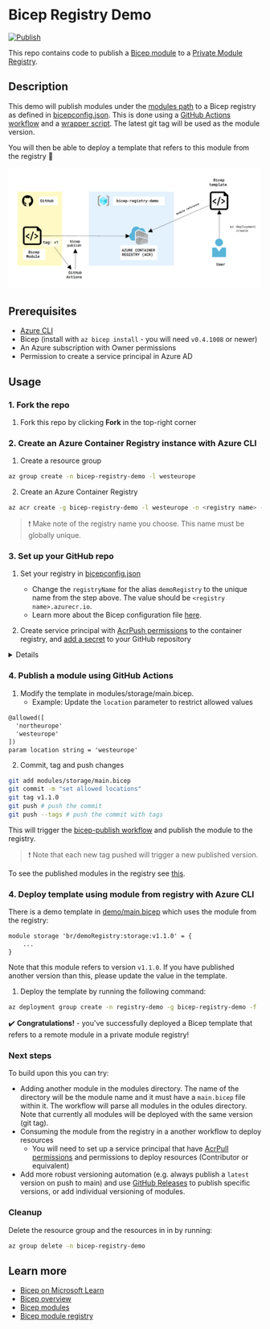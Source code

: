 # Bicep Registry Demo

[![Publish](https://github.com/matsest/bicep-registry-demo/actions/workflows/bicep-publish.yml/badge.svg)](https://github.com/matsest/bicep-registry-demo/actions/workflows/bicep-publish.yml)

This repo contains code to publish a [Bicep module](https://docs.microsoft.com/en-us/azure/azure-resource-manager/bicep/modules) to a [Private Module Registry](https://docs.microsoft.com/en-us/azure/azure-resource-manager/bicep/private-module-registry).

## Description

This demo will publish modules under the [modules path](./modules) to a Bicep registry as defined in [bicepconfig.json](./bicepconfig.json). This is done using a [GitHub Actions workflow](./.github/workflows/bicep-publish.yml) and a [wrapper script](./.github/publish-modules.ps1). The latest git tag will be used as the module version.

You will then be able to deploy a template that refers to this module from the registry :muscle:

![diagram](static/diagram.png)

## Prerequisites

- [Azure CLI](https://docs.microsoft.com/en-us/cli/azure/install-azure-cli)
- Bicep (install with `az bicep install` - you will need `v0.4.1008` or newer)
- An Azure subscription with Owner permissions
- Permission to create a service principal in Azure AD

## Usage

### 1. Fork the repo

1. Fork this repo by clicking **Fork** in the top-right corner

### 2. Create an Azure Container Registry instance with Azure CLI

1. Create a resource group

```bash
az group create -n bicep-registry-demo -l westeurope
```

2. Create an Azure Container Registry

```bash
az acr create -g bicep-registry-demo -l westeurope -n <registry name> --sku basic
```

> :exclamation: Make note of the registry name you choose. This name must be globally unique.

### 3. Set up your GitHub repo

1. Set your registry in [bicepconfig.json](./bicepconfig.json)
   -  Change the `registryName` for the alias `demoRegistry` to the unique name from the step above. The value should be `<registry name>.azurecr.io`.
   - Learn more about the Bicep configuration file [here](https://docs.microsoft.com/en-us/azure/azure-resource-manager/bicep/bicep-config).

2. Create service principal with [AcrPush permissions](https://docs.microsoft.com/en-us/azure/container-registry/container-registry-roles?tabs=azure-cli) to the container registry, and [add a secret](https://docs.github.com/en/actions/security-guides/encrypted-secrets#creating-encrypted-secrets-for-a-repository) to your GitHub repository

<details>

```bash
# Get the id of your ACR
SCOPE=$(az acr show -n <registry name> -g <resource group> --query id -o tsv)
#! Replace the values for registry name and resource group

az ad sp create-for-rbac --name "bicep-registry-demo-ci" --role AcrPush \
                         --scopes $SCOPE --sdk-auth

# The command should output a JSON object similar to this:
{
  "clientId": "<GUID>",
  "clientSecret": "<GUID>",
  "subscriptionId": "<GUID>",
  "tenantId": "<GUID>",
  (...)
}

# Copy this and add as a repository secret named AZURE_CREDENTIALS
```

</details>

### 4. Publish a module using GitHub Actions

1. Modify the template in modules/storage/main.bicep.
   - Example: Update the `location` parameter to restrict allowed values

```bicep
@allowed([
  'northeurope'
  'westeurope'
])
param location string = 'westeurope'
```

2. Commit, tag and push changes

```bash
git add modules/storage/main.bicep
git commit -m "set allowed locations"
git tag v1.1.0
git push # push the commit
git push --tags # push the commit with tags
```

This will trigger the [bicep-publish workflow](./.github/workflows/bicep-publish.yml) and publish the module to the registry.

> :exclamation: Note that each new tag pushed will trigger a new published version.

To see the published modules in the registry see [this](https://docs.microsoft.com/en-us/azure/azure-resource-manager/bicep/private-module-registry#view-files-in-registry).

### 4. Deploy template using module from registry with Azure CLI

There is a demo template in [demo/main.bicep](./demo/main.bicep) which uses the module from the registry:

```bicep
module storage 'br/demoRegistry:storage:v1.1.0' = {
    ...
}
```

Note that this module refers to version `v1.1.0`. If you have published another version than this, please update the value in the template.

1. Deploy the template by running the following command:

```bash
az deployment group create -n registry-demo -g bicep-registry-demo -f ./demo/main.bicep
```

:heavy_check_mark: **Congratulations!** - you've successfully deployed a Bicep template that refers to a remote module in a private module registry!

### Next steps

To build upon this you can try:
- Adding another module in the modules directory. The name of the directory will be the module name and it must have a `main.bicep` file within it. The workflow will parse all modules in the odules directory. Note that currently all modules will be deployed with the same version (git tag).
- Consuming the module from the registry in a another workflow to deploy resources
  - You will need to set up a service principal that have [AcrPull permissions](https://docs.microsoft.com/en-us/azure/container-registry/container-registry-roles?tabs=azure-cli) and permissions to deploy resources (Contributor or equivalent)
- Add more robust versioning automation (e.g. always publish a `latest` version on push to main) and use [GitHub Releases](https://docs.github.com/en/actions/learn-github-actions/events-that-trigger-workflows#release) to publish specific versions, or add individual versioning of modules.

### Cleanup

Delete the resource group and the resources in in by running:

```bash
az group delete -n bicep-registry-demo
```

## Learn more

- [Bicep on Microsoft Learn](https://docs.microsoft.com/en-us/azure/azure-resource-manager/bicep/learn-bicep)
- [Bicep overview](https://docs.microsoft.com/en-us/azure/azure-resource-manager/bicep/overview)
- [Bicep modules](https://docs.microsoft.com/en-us/azure/azure-resource-manager/bicep/modules)
- [Bicep module registry](https://docs.microsoft.com/en-us/azure/azure-resource-manager/bicep/private-module-registry)